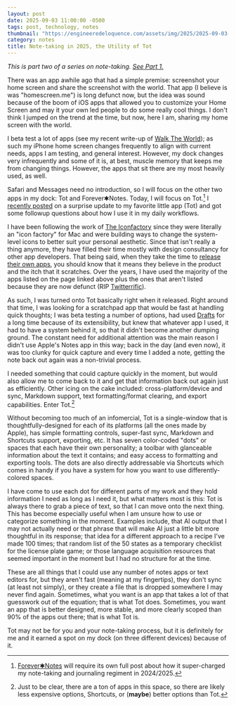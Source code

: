 ```yaml
---
layout: post
date: 2025-09-03 11:00:00 -0500
tags: post, technology, notes
thumbnail: "https://engineeredeloquence.com/assets/img/2025/2025-09-03-note-taking-tot.jpg"
category: notes
title: Note-taking in 2025, the Utility of Tot
--- 
```


*This is part two of a series on note-taking. [See Part 1.](https://engineeredeloquence.com/2025/08/notetaking-2025)* 

There was an app awhile ago that had a simple premise: screenshot your home screen and share the screenshot with the world. That app (I believe is was "homescreen.me") is long defunct now, but the idea was sound because of the boom of iOS apps that allowed you to customize your Home Screen and may it your own led people to do some really cool things. I don't think I jumped on the trend at the time, but now, here I am, sharing my home screen with the world.

I beta test a lot of apps (see my recent write-up of [Walk The World](https://engineeredeloquence.com/2025/08/walk-the-world)); as such my iPhone home screen changes frequently to align with current needs, apps I am testing, and general interest. However, my dock changes very infrequently and some of it is, at best, muscle memory that keeps me from changing things. However, the apps that sit there are my most heavily used, as well.

Safari and Messages need no introduction, so I will focus on the other two apps in my dock: Tot and Forever✱Notes. Today, I will focus on Tot.[^1] I [recently posted](https://engineeredeloquence.com/2025/08/tot-surprise) on a surprise update to my favorite little app (Tot) and got some followup questions about how I use it in my daily workflows.

I have been following the work of [The Iconfactory](https://iconfactory.com) since they were literally an "icon factory" for Mac and were building ways to change the system-level icons to better suit your personal aesthetic. Since that isn't really a thing anymore, they have filled their time mostly with design consultancy for other app developers. That being said, when they take the time to [release their own apps](https://apps.iconfactory.com), you should know that it means they believe in the product and the itch that it scratches. Over the years, I have used the majority of the apps listed on the page linked above plus the ones that aren't listed because they are now defunct (RIP [Twitterrific](https://en.wikipedia.org/wiki/Twitterrific)).

As such, I was turned onto Tot basically right when it released. Right around that time, I was looking for a scratchpad app that would be fast at handling quick thoughts; I was beta testing a number of options, had used [Drafts](https://getdrafts.com) for a long time because of its extensibility, but knew that whatever app I used, it had to have a system behind it, so that it didn't become another dumping ground. The constant need for additional attention was the main reason I didn't use Apple's Notes app in this way; back in the day (and even now), it was too clunky for quick capture and every time I added a note, getting the note back out again was a non-trivial process.

I needed something that could capture quickly in the moment, but would also allow me to come back to it and get that information back out again just as efficiently. Other icing on the cake included: cross-platform/device and sync, Markdown support, text formatting/format clearing, and export capabilities. Enter Tot.[^2]

Without becoming too much of an infomercial, Tot is a single-window that is thoughtfully-designed for each of its platforms (all the ones made by Apple), has simple formatting controls, super-fast sync, Markdown and Shortcuts support, exporting, etc. It has seven color-coded "dots" or spaces that each have their own personality; a toolbar with glanceable information about the text it contains; and easy access to formatting and exporting tools. The dots are also directly addressable via Shortcuts which comes in handy if you have a system for how you want to use differently-colored spaces.

I have come to use each dot for different parts of my work and they hold information I need as long as I need it, but what matters most is this: Tot is always there to grab a piece of text, so that I can move onto the next thing. This has become especially useful when I am unsure how to use or categorize something in the moment. Examples include, that AI output that I may not actually need or that phrase that will make AI just a little bit more thoughtful in its response; that idea for a different approach to a recipe I've made 100 times; that random list of the 50 states as a temporary checklist for the license plate game; or those language acquisition resources that seemed important in the moment but I had no structure for at the time.

These are all things that I could use any number of notes apps or text editors for, but they aren't fast (meaning at my fingertips), they don't sync (at least not simply), or they create a file that is dropped somewhere I may never find again. Sometimes, what you want is an app that takes a lot of that guesswork out of the equation; that is what Tot does. Sometimes, you want an app that is better designed, more stable, and more clearly scoped than 90% of the apps out there; that is what Tot is.

Tot may not be for you and your note-taking process, but it is definitely for me and it earned a spot on my dock (on three different devices) because of it.

[^1]: [Forever✱Notes](https://www.myforevernotes.com) will require its own full post about how it super-charged my note-taking and journaling regiment in 2024/2025.
[^2]: Just to be clear, there are a ton of apps in this space, so there are likely less expensive options, Shortcuts, or (**maybe**) better options than Tot.